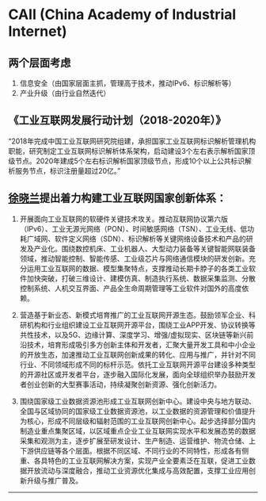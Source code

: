 # CAII (China Academy of Industrial Internet)

## 两个层面考虑

1. 信息安全（由国家层面主抓，管理高于技术，推动IPv6、标识解析等）
2. 产业升级（由行业自然迭代）

## 《工业互联网发展行动计划（2018-2020年）》

“2018年完成中国工业互联网研究院组建，承担国家工业互联网标识解析管理机构职能，研究制定工业互联网标识解析体系架构，启动建设3个左右表示解析国家顶级节点。2020年建成5个左右标识解析国家顶级节点，形成10个以上公共标识解析服务节点，标识注册量超过20亿。”

## [徐晓兰]提出着力构建工业互联网国家创新体系：

1. 开展面向工业互联网的软硬件关键技术攻关。推动互联网协议第六版（IPv6）、工业无源光网络（PON）、时间敏感网络（TSN）、工业无线、低功耗广域网、软件定义网络（SDN）、标识解析等关键网络设备技术和产品的研发及产业化。围绕数控机床、工业机器人、大型动力装备等关键智能网联装备领域，推动智能控制、智能传感、工业级芯片与网络通信模块的研发创新。充分运用工业互联网的数据、模型集聚特点，支撑推动长期卡脖子的各类工业软件加快突破，打破三维设计、建模仿真、制造执行系统、数据采集监测、分散控制系统、人机交互界面、产品全生命周期管理等工业软件对国外的高度依赖。

2. 营造基于新业态、新模式培育推广的工业互联网开源生态。鼓励领军企业、科研机构和行业组织建设工业互联网开源平台，围绕工业APP开发、协议转换等共性技术，以及5G、边缘计算、深度学习、增强/虚拟现实、区块链等新兴前沿技术，培育形成吸引多方创新主体和开发者，汇聚大量开发工具和中小企业的开放生态，加速推动工业互联网创新成果的转化、应用与推广，并针对不同行业、不同领域形成不同的标杆示范。依托工业互联网开源平台建设多种类型的开源社区或开发者平台，逐步融入国际化发展，面向全球组织举办鼓励开发者创业创新的大型赛事活动，持续凝聚创新资源、强化创新活力。

3. 围绕国家级工业数据资源池形成工业互联网创新中心。建设中央与地方联动、全国与区域协同的国家级工业数据资源池，以工业数据的资源管理和价值提升为核心，形成不同层级和辐射范围的工业互联网创新中心。起步选择部分国内制造业重点集聚区域，以区域重点企业工业互联网实现水平和发展态势的数据采集和观测为主，逐步扩展至研发设计、生产制造、运营维护、物流仓储、上下游供应链等各个层面。根据不同区域、不同行业的不同特性，形成各有侧重、各具特色的工业互联网解决方案，实现产业全要素泛在互联，促进工业数据开放流动与深度融合，推动工业资源优化集成与高效配置，支撑工业应用创新升级与推广普及。

---

[徐晓兰]:https://baike.baidu.com/item/%E5%BE%90%E6%99%93%E5%85%B0/7646591?fr=aladdin